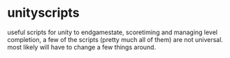 # unityscripts
useful scripts for unity to endgamestate, scoretiming and managing level completion, a few of the scripts (pretty much all of them) are not universal. most likely will have to change a few things around. 
